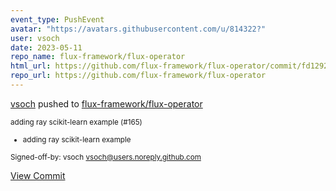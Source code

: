 ```yaml
---
event_type: PushEvent
avatar: "https://avatars.githubusercontent.com/u/814322?"
user: vsoch
date: 2023-05-11
repo_name: flux-framework/flux-operator
html_url: https://github.com/flux-framework/flux-operator/commit/fd12920a0df55f0c86547723b3c55c106a61adf8
repo_url: https://github.com/flux-framework/flux-operator
---
```


<a href='https://github.com/vsoch' target='_blank'>vsoch</a> pushed to <a href='https://github.com/flux-framework/flux-operator' target='_blank'>flux-framework/flux-operator</a>

<small>adding ray scikit-learn example (#165)

* adding ray scikit-learn example

Signed-off-by: vsoch <vsoch@users.noreply.github.com></small>

<a href='https://github.com/flux-framework/flux-operator/commit/fd12920a0df55f0c86547723b3c55c106a61adf8' target='_blank'>View Commit</a>